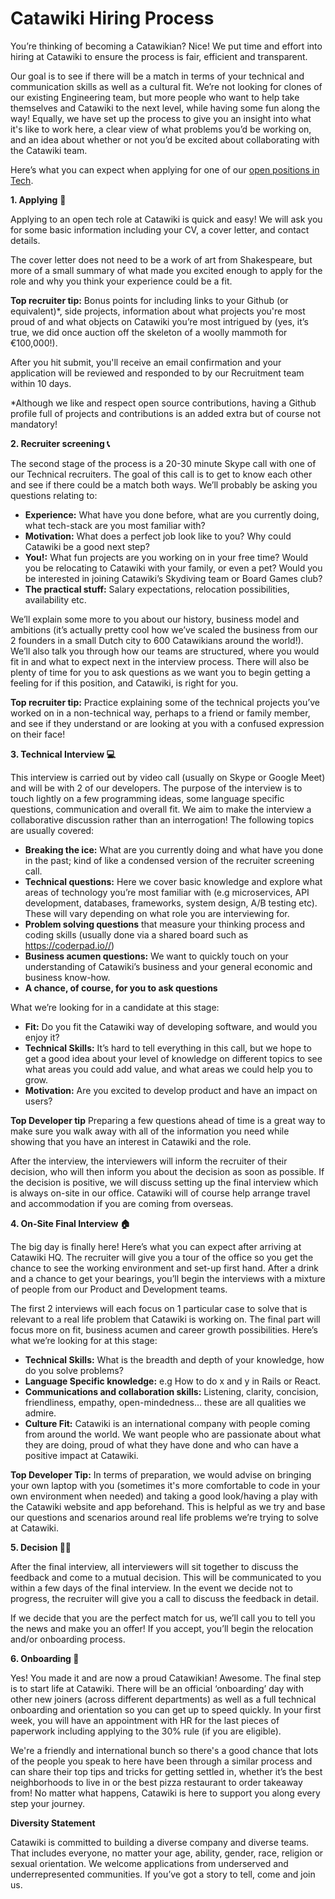 # Catawiki Hiring Process

You’re thinking of becoming a Catawikian? Nice! We put time and effort into hiring at Catawiki to ensure the process is fair, efficient and transparent.

Our goal is to see if there will be a match in terms of your technical and communication skills as well as a cultural fit. We’re not looking for clones of our existing Engineering team, but more people who want to help take themselves and Catawiki to the next level, while having some fun along the way! Equally, we have set up the process to give you an insight into what it's like to work here, a clear view of what problems you’d be working on, and an idea about whether or not you’d be excited about collaborating with the Catawiki team.

Here’s what you can expect when applying for one of our [open positions in Tech](https://www.catawiki.com/jobs/all#departments:development).

**1. Applying**  📝

Applying to an open tech role at Catawiki is quick and easy! We will ask you for some basic information including your CV, a cover letter, and contact details.

The cover letter does not need to be a work of art from Shakespeare, but more of a small summary of what made you excited enough to apply for the role and why you think your experience could be a fit.

**Top recruiter tip:** Bonus points for including links to your Github (or equivalent)*, side projects, information about what projects you're most proud of and what objects on Catawiki you’re most intrigued by (yes, it’s true, we did once auction off the skeleton of a woolly mammoth for €100,000!).

After you hit submit, you'll receive an email confirmation and your application will be reviewed and responded to by our Recruitment team within 10 days.

*Although we like and respect open source contributions, having a Github profile full of projects and contributions is an added extra but of course not mandatory!


**2. Recruiter screening 📞**

The second stage of the process is a 20-30 minute Skype call with one of our Technical recruiters. The goal of this call is to get to know each other and see if there could be a match both ways. We’ll probably be asking you questions relating to:

- **Experience:** What have you done before, what are you currently doing, what tech-stack are you most familiar with?
- **Motivation:** What does a perfect job look like to you? Why could Catawiki be a good next step?
- **You!:** What fun projects are you working on in your free time? Would you be relocating to Catawiki with your family, or even a pet? Would you be interested in joining Catawiki’s Skydiving team or Board Games club?
- **The practical stuff:** Salary expectations, relocation possibilities, availability etc.

We’ll explain some more to you about our history, business model and ambitions (it’s actually pretty cool how we’ve scaled the business from our 2 founders in a small Dutch city to 600 Catawikians around the world!). We’ll also talk you through how our teams are structured, where you would fit in and what to expect next in the interview process. There will also be plenty of time for you to ask questions as we want you to begin getting a feeling for if this position, and Catawiki, is right for you.

**Top recruiter tip:** Practice explaining some of the technical projects you’ve worked on in a non-technical way, perhaps to a friend or family member, and see if they understand or are looking at you with a confused expression on their face!


**3. Technical Interview 💻**

This interview is carried out by video call (usually on Skype or Google Meet) and will be with 2 of our developers. The purpose of the interview is to touch lightly on a few programming ideas, some language specific questions, communication and overall fit. We aim to make the interview a collaborative discussion rather than an interrogation! The following topics are usually covered:

- **Breaking the ice:** What are you currently doing and what have you done in the past; kind of like a condensed version of the recruiter screening call. 
- **Technical questions:** Here we cover basic knowledge and explore what areas of technology you’re most familiar with (e.g microservices, API development, databases, frameworks, system design, A/B testing etc). These will vary depending on what role you are interviewing for.
- **Problem solving questions** that measure your thinking process and coding skills (usually done via a shared board such as https://coderpad.io//)
- **Business acumen questions:** We want to quickly touch on your understanding of Catawiki’s business and your general economic and business know-how.
- **A chance, of course, for you to ask questions** 

What we’re looking for in a candidate at this stage:

- **Fit:** Do you fit the Catawiki way of developing software, and would you enjoy it?  
- **Technical Skills:** It’s hard to tell everything in this call, but we hope to get a good idea about your level of knowledge on different topics to see what areas you could add value, and what areas we could help you to grow. 
- **Motivation:** Are you excited to develop product and have an impact on users? 

**Top Developer tip**
Preparing a few questions ahead of time is a great way to make sure you walk away with all of the information you need while showing that you have an interest in Catawiki and the role. 

After the interview, the interviewers will inform the recruiter of their decision, who will then inform you about the decision as soon as possible. If the decision is positive, we will discuss setting up the final interview which is always on-site in our office. Catawiki will of course help arrange travel and accommodation if you are coming from overseas.


**4. On-Site Final Interview 🏠**

The big day is finally here! Here’s what you can expect after arriving at Catawiki HQ. The recruiter will give you a tour of the office so you get the chance to see the working environment and set-up first hand. After a drink and a chance to get your bearings, you’ll begin the interviews with a mixture of people from our Product and Development teams.

The first 2 interviews will each focus on 1 particular case to solve that is relevant to a real life problem that Catawiki is working on. The final part will focus more on fit, business acumen and career growth possibilities. Here’s what we’re looking for at this stage:

- **Technical Skills:** What is the breadth and depth of your knowledge, how do you solve problems?
- **Language Specific knowledge:** e.g How to do x and y in Rails or React.
- **Communications and collaboration skills:** Listening, clarity, concision, friendliness, empathy, open-mindedness… these are all qualities we admire.
- **Culture Fit:** Catawiki is an international company with people coming from around the world. We want people who are passionate about what they are doing, proud of what they have done and who can have a positive impact at Catawiki. 

**Top Developer Tip:**
In terms of preparation, we would advise on bringing your own laptop with you (sometimes it's more comfortable to code in your own environment when needed) and taking a good look/having a play with the Catawiki website and app beforehand. This is helpful as we try and base our questions and scenarios around real life problems we’re trying to solve at Catawiki.


**5. Decision 👩‍⚖️**

After the final interview, all interviewers will sit together to discuss the feedback and come to a mutual decision. This will be communicated to you within a few days of the final interview. In the event we decide not to progress, the recruiter will give you a call to discuss the feedback in detail.

If we decide that you are the perfect match for us, we’ll call you to tell you the news and make you an offer! If you accept, you’ll begin the relocation and/or onboarding process.


**6. Onboarding 👋**

Yes! You made it and are now a proud Catawikian! Awesome. The final step is to start life at Catawiki. There will be an official ‘onboarding’ day with other new joiners (across different departments) as well as a full technical onboarding and orientation so you can get up to speed quickly. In your first week, you will have an appointment with HR for the last pieces of paperwork including applying to the 30% rule (if you are eligible).

We're a friendly and international bunch so there's a good chance that lots of the people you speak to here have been through a similar process and can share their top tips and tricks for getting settled in, whether it’s the best neighborhoods to live in or the best pizza restaurant to order takeaway from! No matter what happens, Catawiki is here to support you along every step your journey.



**Diversity Statement**

Catawiki is committed to building a diverse company and diverse teams. That includes everyone, no matter your age, ability, gender, race, religion or sexual orientation. We welcome applications from underserved and underrepresented communities. If you’ve got a story to tell, come and join us.
